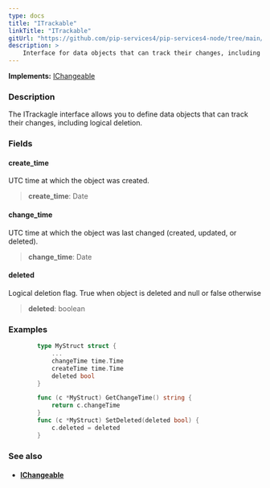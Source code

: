 ```yaml
---
type: docs
title: "ITrackable"
linkTitle: "ITrackable"
gitUrl: "https://github.com/pip-services4/pip-services4-node/tree/main/pip-services4-data-node"
description: > 
    Interface for data objects that can track their changes, including logical deletion.
---
```


**Implements:** [IChangeable](../ichangeable)

### Description

The ITrackagle interface allows you to define data objects that can track their changes, including logical deletion.

### Fields

<span class="hide-title-link">

#### create_time
UTC time at which the object was created.
> **create_time**: Date

#### change_time
UTC time at which the object was last changed (created, updated, or deleted).
> **change_time**: Date

#### deleted
Logical deletion flag. True when object is deleted and null or false otherwise
> **deleted**: boolean

</span>

### Examples

```go
		type MyStruct struct {
			...
			changeTime time.Time
			createTime time.Time
			deleted bool
		}

		func (c *MyStruct) GetChangeTime() string {
			return c.changeTime
		}
		func (c *MyStruct) SetDeleted(deleted bool) {
			c.deleted = deleted
		}
```

### See also
- #### [IChangeable](../ichangeable)

